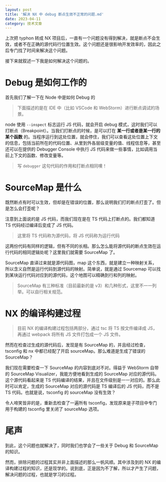 ```yaml
---
layout: post
title: '解决 NX 中 debug 断点生效不正常的问题.md'
date: 2023-04-11
category: 技术文章
---
```


上次把 typhon 转成 NX 项目后，一直有一个问题没有得到解决，就是断点不会生效，或者不在正确的源代码行位置生效。这个问题还是很影响开发效率的，因此之后专门找了时间来解决这个问题。

接下来就叙述一下我是如何解决这个问题的。


# Debug 是如何工作的

首先我们了解一下在 Node 中是如何 Debug 的

> 下面描述的是在 IDE 中（比如 VSCode 和 WebStorm）进行断点调试的场景。

node 使用   `--inspect`  标志运行 JS 代码，就会开启 debug 模式，这时我们可以打断点（Breakpoint）。当我们打断点的时候，是可以打在  **某一行或者是某一行的某个函数**  的。当程序运行到这处位置，就会停住，我们可以查看这处位置上下文的信息，包括当前所在的代码位置、从里到外各层级变量的值、线程信息等，甚至还可以在提供的 Debugger Console 中执行 JS 代码来做一些事情，比如调用当前上下文的函数、修改变量等。

> 写 `debugger`  这句代码的作用和打断点相同噢！



# SourceMap 是什么

既然断点有时可以生效，但却是在错误的位置，那么说明我们打的断点打歪了​。但是怎么会打歪呢？

注意到上面说的是 JS 代码，而我们现在是在 TS 代码上打断点的。我们都知道 TS 代码经过编译后变成了 JS 代码。

> 这里将 TS 代码称为源代码，将 JS 代码称为运行代码

这两份代码有同样的逻辑，但有不同的长相。那么怎么能将源代码的断点生效在运行代码的相同逻辑处呢？这里我们就需要 SourceMap 了。

SourceMap 直译过来就是源代码图，map 这个东西，就是建立一种映射关系，所以含义自然是运行代码到源代码的映射。简单说，就是通过 Sourcemap 可以找到某块运行代码对应到的源代码，这个地图可以精确到行和列的映射。

> SourceMap 有三种标准（目前最新的是 v3）和几种形式，这里不一一列举。可以自行相关规范。

# NX 的编译构建过程

> 目前 NX 的编译构建过程包括两部分，通过 tsc 将 TS 按文件编译成 JS，再通过 webpack 将所有 JS 文件打包成一个 JS 文件。

然而在检查过生成的源代码后，发现是有 SourceMap 的，并且经过检查，tsconfig 和 nx 中都已经配了开启 sourceMap。那么难道是生成了错误的 SourceMap？

我们现在需要检查一下 SourceMap 的内容到底对不对。得益于 WebStorm 自带的 SourceMap Visualizer，我能方便地看到生成的 SourceMap 对应的源代码。这个源代码看起来是 TS 代码编译的结果，并且在文件级别是一一对应的。那么此时可以肯定，生成的 SourceMap 对应的源代码是 TS 编译后的 JS 代码，而不是 TS 代码。也就是说，tsconfig 的 sourceMap 没有生效？

令人啼笑皆非的是，重新去检查了一遍所有 tsconfig，发现原来是子项目中专门用于构建的 tsconfig 里关闭了 sourceMap 选项。

# 尾声

到此，这个问题也就解决了，同时我们也学会了一些关于 Debug 和 SourceMap 的知识。

然而，排除问题的过程其实并非上面描述的那么一帆风顺。其中涉及到的 NX 的编译构建过程的知识，还是现学的。说到底，正是因为不了解，所以才产生了问题，解决问题的过程，也就是学习的过程。

